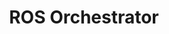 ---
title: "ROS Orchestrator"
excerpt: ":notes: Orchestrator manager to launch scripts via service"
classes: wide
number: 2020
link: https://github.com/rbonghi/ros_orchestrator
header:
  overlay_color: "#000"
  overlay_filter: "0.5"
  overlay_image: /assets/project/ros_orchestrator/ros_orchestrator.png
  teaser: /assets/project/ros_orchestrator/ros_orchestrator.png
  actions:
    - label: "Repository"
      url: "https://github.com/rbonghi/ros_orchestrator"
---
